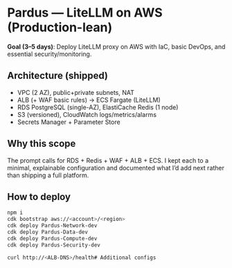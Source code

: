 # Pardus — LiteLLM on AWS (Production-lean)

**Goal (3–5 days)**: Deploy LiteLLM proxy on AWS with IaC, basic DevOps, and essential security/monitoring.

## Architecture (shipped)
- VPC (2 AZ), public+private subnets, NAT
- ALB (+ WAF basic rules) → ECS Fargate (LiteLLM)
- RDS PostgreSQL (single-AZ), ElastiCache Redis (1 node)
- S3 (versioned), CloudWatch logs/metrics/alarms
- Secrets Manager + Parameter Store

## Why this scope
The prompt calls for RDS + Redis + WAF + ALB + ECS. I kept each to a minimal, explainable configuration and documented what I’d add next rather than shipping a full platform.

## How to deploy
```bash
npm i
cdk bootstrap aws://<account>/<region>
cdk deploy Pardus-Network-dev
cdk deploy Pardus-Data-dev
cdk deploy Pardus-Compute-dev
cdk deploy Pardus-Security-dev

curl http://<ALB-DNS>/health# Additional configs
